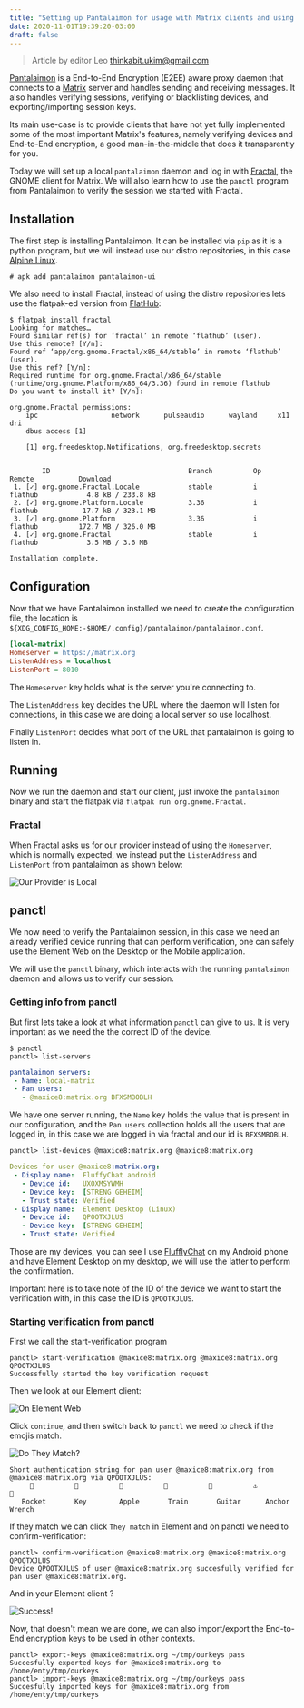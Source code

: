 ```yaml
---
title: "Setting up Pantalaimon for usage with Matrix clients and using panctl"
date: 2020-11-01T19:39:20-03:00
draft: false
---
```


> Article by editor Leo <thinkabit.ukim@gmail.com>

[Pantalaimon][1] is a End-to-End Encryption (E2EE) aware proxy daemon that
connects to a [Matrix][2] server and handles sending and receiving messages.
It also handles verifying sessions, verifying or blacklisting devices, and
exporting/importing session keys.

Its main use-case is to provide clients that have not yet fully implemented
some of the most important Matrix's features, namely verifying devices and
End-to-End encryption, a good man-in-the-middle that does it transparently
for you.

Today we will set up a local `pantalaimon` daemon and log in with
[Fractal][3], the GNOME client for Matrix. We will also learn how to use the
`panctl` program from Pantalaimon to verify the session we started with Fractal.

<!--more-->

## Installation

The first step is installing Pantalaimon. It can be installed via `pip` as it
is a python program, but we will instead use our distro repositories, in this
case [Alpine Linux][4].

```prompt
# apk add pantalaimon pantalaimon-ui 
```

We also need to install Fractal, instead of using the distro repositories lets
use the flatpak-ed version from [FlatHub][6]:

```text
$ flatpak install fractal
Looking for matches…
Found similar ref(s) for ‘fractal’ in remote ‘flathub’ (user).
Use this remote? [Y/n]:
Found ref ‘app/org.gnome.Fractal/x86_64/stable’ in remote ‘flathub’ (user).
Use this ref? [Y/n]:
Required runtime for org.gnome.Fractal/x86_64/stable (runtime/org.gnome.Platform/x86_64/3.36) found in remote flathub
Do you want to install it? [Y/n]:

org.gnome.Fractal permissions:
    ipc                  network      pulseaudio      wayland     x11     dri
    dbus access [1]

    [1] org.freedesktop.Notifications, org.freedesktop.secrets


        ID                                  Branch          Op          Remote           Download
 1. [✓] org.gnome.Fractal.Locale            stable          i           flathub            4.8 kB / 233.8 kB
 2. [✓] org.gnome.Platform.Locale           3.36            i           flathub           17.7 kB / 323.1 MB
 3. [✓] org.gnome.Platform                  3.36            i           flathub          172.7 MB / 326.0 MB
 4. [✓] org.gnome.Fractal                   stable          i           flathub            3.5 MB / 3.6 MB

Installation complete.
```

## Configuration

Now that we have Pantalaimon installed we need to create the configuration file,
the location is `${XDG_CONFIG_HOME:-$HOME/.config}/pantalaimon/pantalaimon.conf`.

```ini
[local-matrix]
Homeserver = https://matrix.org
ListenAddress = localhost
ListenPort = 8010
```

The `Homeserver` key holds what is the server you're connecting to.

The `ListenAddress` key decides the URL where the daemon will listen for
connections, in this case we are doing a local server so use localhost.

Finally `ListenPort` decides what port of the URL that pantalaimon is going to
listen in.

## Running

Now we run the daemon and start our client, just invoke the `pantalaimon` binary
and start the flatpak via `flatpak run org.gnome.Fractal`.

### Fractal

When Fractal asks us for our provider instead of using the `Homeserver`, which is
normally expected, we instead put the `ListenAddress` and `ListenPort` from
pantalaimon as shown below:

![Our Provider is Local](/posts/10-provider.png)

## panctl

We now need to verify the Pantalaimon session, in this case we need an already
verified device running that can perform verification, one can safely use the
Element Web on the Desktop or the Mobile application.

We will use the `panctl` binary, which interacts with the running `pantalaimon`
daemon and allows us to verify our session.

### Getting info from panctl

But first lets take a look at what information `panctl` can give to us. It is
very important as we need the the correct ID of the device.

```text
$ panctl
panctl> list-servers
```

```yaml
pantalaimon servers:
 - Name: local-matrix
 - Pan users:
   - @maxice8:matrix.org BFXSMBOBLH
```

We have one server running, the `Name` key holds the value that is present in
our configuration, and the `Pan users` collection holds all the users that are
logged in, in this case we are logged in via fractal and our id is `BFXSMBOBLH`.

```text
panctl> list-devices @maxice8:matrix.org @maxice8:matrix.org
```

```yaml
Devices for user @maxice8:matrix.org:
 - Display name:  FluffyChat android
   - Device id:   UXOXMSYWMH
   - Device key:  [STRENG GEHEIM]
   - Trust state: Verified
 - Display name:  Element Desktop (Linux)
   - Device id:   QPOOTXJLUS
   - Device key:  [STRENG GEHEIM]
   - Trust state: Verified
```

Those are my devices, you can see I use [FlufflyChat][7] on my Android phone
and have Element Desktop on my desktop, we will use the latter to perform
the confirmation.

Important here is to take note of the ID of the device we want to start the
verification with, in this case the ID is `QPOOTXJLUS`.

### Starting verification from panctl

First we call the start-verification program

```text
panctl> start-verification @maxice8:matrix.org @maxice8:matrix.org QPOOTXJLUS
Successfully started the key verification request
```

Then we look at our Element client:

![On Element Web](/posts/10-verification.png)

Click `continue`, and then switch back to `panctl` we need to check if the
emojis match.

![Do They Match?](/posts/10-match.png)

```text
Short authentication string for pan user @maxice8:matrix.org from @maxice8:matrix.org via QPOOTXJLUS:
     🚀          🔑          🍎          🚂          🎸          ⚓          🔧
   Rocket       Key        Apple       Train       Guitar      Anchor      Wrench
```

If they match we can click `They match` in Element and on panctl we need to
confirm-verification:

```text
panctl> confirm-verification @maxice8:matrix.org @maxice8:matrix.org QPOOTXJLUS
Device QPOOTXJLUS of user @maxice8:matrix.org succesfully verified for pan user @maxice8:matrix.org.
```

And in your Element client ?

![Success!](/posts/10-verified.png)

Now, that doesn't mean we are done, we can also import/export the End-to-End
encryption keys to be used in other contexts.

```text
panctl> export-keys @maxice8:matrix.org ~/tmp/ourkeys pass
Succesfully exported keys for @maxice8:matrix.org to /home/enty/tmp/ourkeys
panctl> import-keys @maxice8:matrix.org ~/tmp/ourkeys pass
Succesfully imported keys for @maxice8:matrix.org from /home/enty/tmp/ourkeys
```

[1]: https://github.com/matrix-org/pantalaimon
[2]: https://matrix.org/
[3]: https://wiki.gnome.org/Apps/Fractal
[4]: https://alpinelinux.org
[5]: https://specifications.freedesktop.org/basedir-spec/basedir-spec-latest.html
[6]: https://flathub.org/apps/details/org.gnome.Fractal
[7]: https://fluffychat.im/
